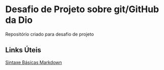 # Desafio de Projeto sobre git/GitHub da Dio
Repositório criado para desafio de projeto

## Links Úteis
[Sintaxe Básicas Markdown](https://www.markdownguide.org/basic-syntax/)
